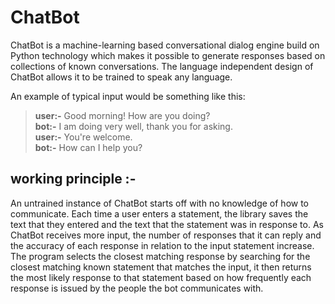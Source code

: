 
# ChatBot

ChatBot is a machine-learning based conversational dialog engine build on 
Python technology which makes it possible to generate responses based on collections of
known conversations. The language independent design of ChatBot allows it
to be trained to speak any language.


An example of typical input would be something like this:

> **user:-** Good morning! How are you doing?  
> **bot:-**  I am doing very well, thank you for asking.  
> **user:-** You're welcome.  
> **bot:-**  How can I help you?



## working principle :-

An untrained instance of ChatBot starts off with no knowledge of how to communicate. Each time a user enters a statement, the library saves the text that they entered and the text that the statement was in response to. As ChatBot receives more input, the number of responses that it can reply and the accuracy of each response in relation to the input statement increase. The program selects the closest matching response by searching for the closest matching known statement that matches the input, it then returns the most likely response to that statement based on how frequently each response is issued by the people the bot communicates with.

